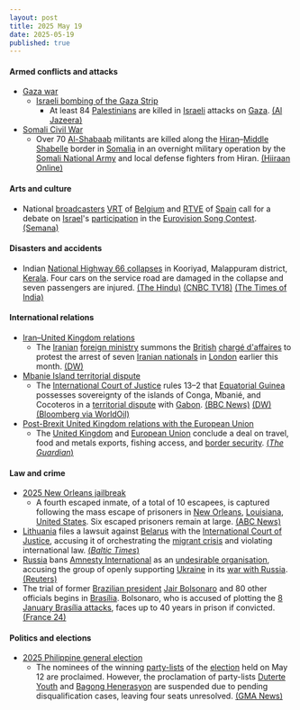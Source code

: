 ```yaml
---
layout: post
title: 2025 May 19
date: 2025-05-19
published: true
---
```



#### Armed conflicts and attacks

* [Gaza war](https://en.wikipedia.org/wiki/Gaza_war "Gaza war")
  * [Israeli bombing of the Gaza Strip](https://en.wikipedia.org/wiki/Israeli_bombing_of_the_Gaza_Strip "Israeli bombing of the Gaza Strip")
    * At least 84 [Palestinians](https://en.wikipedia.org/wiki/Palestinians "Palestinians") are killed in [Israeli](https://en.wikipedia.org/wiki/Israel "Israel") attacks on [Gaza](https://en.wikipedia.org/wiki/Gaza_Strip "Gaza Strip"). [(Al Jazeera)](https://www.aljazeera.com/news/liveblog/2025/5/19/live-israel-kills-144-palestinians-targets-north-gaza-hospital?update=3720832)
* [Somali Civil War](https://en.wikipedia.org/wiki/Somali_Civil_War_%282009%E2%80%93present%29 "Somali Civil War (2009–present)")
  * Over 70 [Al-Shabaab](https://en.wikipedia.org/wiki/Al-Shabaab_%28militant_group%29 "Al-Shabaab (militant group)") militants are killed along the [Hiran](https://en.wikipedia.org/wiki/Hiran%2C_Somalia "Hiran, Somalia")–[Middle Shabelle](https://en.wikipedia.org/wiki/Middle_Shabelle "Middle Shabelle") border in [Somalia](https://en.wikipedia.org/wiki/Somalia "Somalia") in an overnight military operation by the [Somali National Army](https://en.wikipedia.org/wiki/Somali_National_Army "Somali National Army") and local defense fighters from Hiran. [(Hiiraan Online)](https://www.hiiraan.com/news4/2025/May/201565/somali_army_kills_over_70_al_shabaab_militants_in_major_counter_offensive.aspx)

#### Arts and culture

* National [broadcasters](https://en.wikipedia.org/wiki/Broadcasting "Broadcasting") [VRT](https://en.wikipedia.org/wiki/VRT_%28broadcaster%29 "VRT (broadcaster)") of [Belgium](https://en.wikipedia.org/wiki/Belgium "Belgium") and [RTVE](https://en.wikipedia.org/wiki/RTVE "RTVE") of [Spain](https://en.wikipedia.org/wiki/Spain "Spain") call for a debate on [Israel](https://en.wikipedia.org/wiki/Israel "Israel")'s [participation](https://en.wikipedia.org/wiki/Israel_in_the_Eurovision_Song_Contest "Israel in the Eurovision Song Contest") in the [Eurovision Song Contest](https://en.wikipedia.org/wiki/Eurovision_Song_Contest "Eurovision Song Contest"). [(Semana)](https://www.semana.es/television/cadena-belga-vtr-se-une-a-rtve-y-hace-exigencia-a-organizacion-eurovision-uer_2798703)

#### Disasters and accidents

* Indian [National Highway 66 collapses](https://en.wikipedia.org/wiki/2025_National_highway_66_Collapse_at_Kooriyad%2C_Malappuram "2025 National highway 66 Collapse at Kooriyad, Malappuram") in Kooriyad, Malappuram district, [Kerala](https://en.wikipedia.org/wiki/Kerala "Kerala"). Four cars on the service road are damaged in the collapse and seven passengers are injured. [(The Hindu)](https://www.thehindu.com/news/national/kerala/nitin-gadkari-has-promised-action-against-those-responsible-for-nh-66-collapse-in-malappuram-iuml-leader/article69600882.ece) [(CNBC TV18)](https://www.cnbctv18.com/india/nh66-collapse-in-kerala-malappuram-raises-safety-concerns-gadkari-assures-probe-19608393.htm) [(The Times of India)](https://timesofindia.indiatimes.com/city/kozhikode/nh-66-collapse-geotechnical-experts-assess-site-in-kooriyad/articleshow/121324083.cms)

#### International relations

* [Iran–United Kingdom relations](https://en.wikipedia.org/wiki/Iran%E2%80%93United_Kingdom_relations "Iran–United Kingdom relations")
  * The [Iranian](https://en.wikipedia.org/wiki/Iran "Iran") [foreign ministry](https://en.wikipedia.org/wiki/Ministry_of_Foreign_Affairs_%28Iran%29 "Ministry of Foreign Affairs (Iran)") summons the [British](https://en.wikipedia.org/wiki/Embassy_of_the_United_Kingdom%2C_Tehran "Embassy of the United Kingdom, Tehran") [chargé d'affaires](https://en.wikipedia.org/wiki/Charg%C3%A9_d%27affaires "Chargé d'affaires") to protest the arrest of seven [Iranian nationals](https://en.wikipedia.org/wiki/Iranian_nationality_law "Iranian nationality law") in [London](https://en.wikipedia.org/wiki/London "London") earlier this month. [(DW)](https://www.dw.com/en/iran-summons-british-diplomat-over-arrest-of-nationals/a-72587364)
* [Mbanie Island territorial dispute](https://en.wikipedia.org/wiki/Mbanie_Island#Territorial_dispute "Mbanie Island")
  * The [International Court of Justice](https://en.wikipedia.org/wiki/International_Court_of_Justice "International Court of Justice") rules 13–2 that [Equatorial Guinea](https://en.wikipedia.org/wiki/Equatorial_Guinea "Equatorial Guinea") possesses sovereignty of the islands of Conga, Mbanié, and Cocoteros in a [territorial dispute](https://en.wikipedia.org/wiki/Territorial_dispute "Territorial dispute") with [Gabon](https://en.wikipedia.org/wiki/Gabon "Gabon"). [(BBC News)](https://www.bbc.com/news/articles/ckgq204n1vxo) [(DW)](https://www.dw.com/en/icj-backs-equatorial-guinea-in-gabon-islands-dispute/a-72600756) [(Bloomberg via WorldOil)](https://worldoil.com/news/2025/5/19/equatorial-guinea-wins-rights-to-islands-following-long-dispute-with-gabon/)
* [Post-Brexit United Kingdom relations with the European Union](https://en.wikipedia.org/wiki/Post-Brexit_United_Kingdom_relations_with_the_European_Union "Post-Brexit United Kingdom relations with the European Union")
  * The [United Kingdom](https://en.wikipedia.org/wiki/United_Kingdom "United Kingdom") and [European Union](https://en.wikipedia.org/wiki/European_Union "European Union") conclude a deal on travel, food and metals exports, fishing access, and [border security](https://en.wikipedia.org/wiki/Border_control "Border control"). [(*The Guardian*)](https://www.theguardian.com/politics/2025/may/19/fishing-erasmus-uk-eu-deal-keir-starmer)

#### Law and crime

* [2025 New Orleans jailbreak](https://en.wikipedia.org/wiki/2025_New_Orleans_jailbreak "2025 New Orleans jailbreak")
  * A fourth escaped inmate, of a total of 10 escapees, is captured following the mass escape of prisoners in [New Orleans](https://en.wikipedia.org/wiki/New_Orleans "New Orleans"), [Louisiana](https://en.wikipedia.org/wiki/Louisiana "Louisiana"), [United States](https://en.wikipedia.org/wiki/United_States "United States"). Six escaped prisoners remain at large. [(ABC News)](https://abcnews.go.com/amp/US/11-men-escape-new-orleans-jail-considered-armed/story?id=121879077)
* [Lithuania](https://en.wikipedia.org/wiki/Lithuania "Lithuania") files a lawsuit against [Belarus](https://en.wikipedia.org/wiki/Belarus "Belarus") with the [International Court of Justice](https://en.wikipedia.org/wiki/International_Court_of_Justice "International Court of Justice"), accusing it of orchestrating the [migrant crisis](https://en.wikipedia.org/wiki/Belarus%E2%80%93European_Union_border_crisis "Belarus–European Union border crisis") and violating international law. [(*Baltic Times*)](https://www.baltictimes.com/lithuania_takes_belarus_to_hague_court_over_migrant_crisis_triggered_by_lukashenko_regime/)
* [Russia](https://en.wikipedia.org/wiki/Russia "Russia") bans [Amnesty International](https://en.wikipedia.org/wiki/Amnesty_International "Amnesty International") as an [undesirable organisation](https://en.wikipedia.org/wiki/Russian_undesirable_organizations_law "Russian undesirable organizations law"), accusing the group of openly supporting [Ukraine](https://en.wikipedia.org/wiki/Ukraine "Ukraine") in its [war with Russia](https://en.wikipedia.org/wiki/Russo-Ukrainian_War "Russo-Ukrainian War"). [(Reuters)](https://www.reuters.com/world/russia-bans-amnesty-international-undesirable-organisation-ifax-says-2025-05-19/)
* The trial of former [Brazilian president](https://en.wikipedia.org/wiki/Brazilian_president "Brazilian president") [Jair Bolsonaro](https://en.wikipedia.org/wiki/Jair_Bolsonaro "Jair Bolsonaro") and 80 other officials begins in [Brasília](https://en.wikipedia.org/wiki/Bras%C3%ADlia "Brasília"). Bolsonaro, who is accused of plotting the [8 January Brasília attacks](https://en.wikipedia.org/wiki/8_January_Bras%C3%ADlia_attacks "8 January Brasília attacks"), faces up to 40 years in prison if convicted. [(France 24)](https://www.france24.com/en/live-news/20250519-bolsonaro-s-trial-on-coup-charges-to-begin-in-brazil)

#### Politics and elections

* [2025 Philippine general election](https://en.wikipedia.org/wiki/2025_Philippine_general_election "2025 Philippine general election")
  * The nominees of the winning [party-lists](https://en.wikipedia.org/wiki/Party-list_representation_in_the_House_of_Representatives_of_the_Philippines "Party-list representation in the House of Representatives of the Philippines") of the [election](https://en.wikipedia.org/wiki/2025_Philippine_House_of_Representatives_elections#Party-list_election_2 "2025 Philippine House of Representatives elections") held on May 12 are proclaimed. However, the proclamation of party-lists [Duterte Youth](https://en.wikipedia.org/wiki/Duterte_Youth "Duterte Youth") and [Bagong Henerasyon](https://en.wikipedia.org/wiki/Bagong_Henerasyon "Bagong Henerasyon") are suspended due to pending disqualification cases, leaving four seats unresolved. [(GMA News)](https://www.gmanetwork.com/news/topstories/nation/946634/52-party-list-groups-proclaimed-as-eleksyon-2025-winners/story/)
